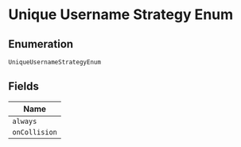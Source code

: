 
# Unique Username Strategy Enum

## Enumeration

`UniqueUsernameStrategyEnum`

## Fields

| Name |
|  --- |
| `always` |
| `onCollision` |

